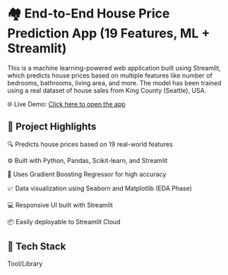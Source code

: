 # 🏘️ End-to-End House Price Prediction App (19 Features, ML + Streamlit)
This is a machine learning-powered web application built using Streamlit, which predicts house prices based on multiple features like number of bedrooms, bathrooms, living area, and more. The model has been trained using a real dataset of house sales from King County (Seattle), USA.

🌐 Live Demo: [Click here to open the app](https://house-price-prediction-app-b9a7kmh9l83xreuvrr5rbr.streamlit.app/)

## 📌 Project Highlights
🔍 Predicts house prices based on 19 real-world features

⚙️ Built with Python, Pandas, Scikit-learn, and Streamlit

💾 Uses Gradient Boosting Regressor for high accuracy

📈 Data visualization using Seaborn and Matplotlib (EDA Phase)

💻 Responsive UI built with Streamlit

📦 Easily deployable to Streamlit Cloud

## 🔧 Tech Stack
Tool/Library       
